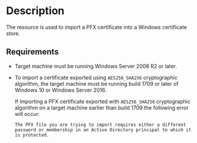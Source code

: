 # Description

The resource is used to import a PFX certificate into a Windows certificate
store.

## Requirements

- Target machine must be running Windows Server 2008 R2 or later.
- To import a certificate exported using `AES256_SHA256` cryptographic
  algorithm, the target machine must be running build 1709 or later of
  Windows 10 or Windows Server 2016.

  If importing a PFX certificate exported with `AES256_SHA256` cryptographic
  algorithm on a target machine earlier than build 1709 the following error
  will occur:

  `The PFX file you are trying to import requires either a different password
  or membership in an Active Directory principal to which it is protected.`
